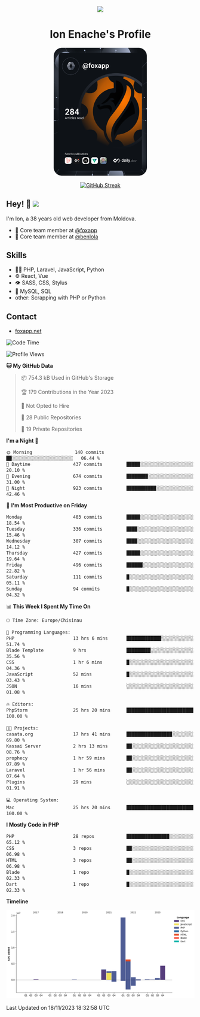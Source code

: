 <div id="header" align="center">
  <img src="https://media.giphy.com/media/M9gbBd9nbDrOTu1Mqx/giphy.gif" width="100"/>
	<h1>Ion Enache's Profile</h1>
</div>
<div align="center">
	<a href="https://app.daily.dev/foxapp"><img src="https://github.com/foxapp/foxapp/blob/master/devcard.svg" width="250" alt="Ion Enache's Dev Card"/></a>
</div>


<div align="center">
	
[![GitHub Streak](http://github-readme-streak-stats.herokuapp.com?user=foxapp&hide_border=true&date_format=M%20j%5B%2C%20Y%5D)](https://git.io/streak-stats)
	
</div>


## Hey! 👋 <img src="https://media.giphy.com/media/hvRJCLFzcasrR4ia7z/giphy.gif" width="30px"/>
I'm Ion, a 38 years old web developer from Moldova.


- 👥 Core team member at [@foxapp](https://github.com/foxapp)
- 👥 Core team member at [@benlola](https://github.com/benlola)

## Skills
- 👨‍💻 PHP, Laravel, JavaScript, Python
- ⚙️ React, Vue
- 👁️ SASS, CSS, Stylus
- 💽 MySQL, SQL
- other: Scrapping with PHP or Python

## Contact
- [foxapp.net](https://www.foxapp.net)

<!--START_SECTION:waka-->
![Code Time](http://img.shields.io/badge/Code%20Time-1%2C577%20hrs%2017%20mins-blue)

![Profile Views](http://img.shields.io/badge/Profile%20Views-0-blue)

**🐱 My GitHub Data** 

> 📦 754.3 kB Used in GitHub's Storage 
 > 
> 🏆 179 Contributions in the Year 2023
 > 
> 🚫 Not Opted to Hire
 > 
> 📜 28 Public Repositories 
 > 
> 🔑 19 Private Repositories 
 > 
**I'm a Night 🦉** 

```text
🌞 Morning                140 commits         ██░░░░░░░░░░░░░░░░░░░░░░░   06.44 % 
🌆 Daytime                437 commits         █████░░░░░░░░░░░░░░░░░░░░   20.10 % 
🌃 Evening                674 commits         ████████░░░░░░░░░░░░░░░░░   31.00 % 
🌙 Night                  923 commits         ███████████░░░░░░░░░░░░░░   42.46 % 
```
📅 **I'm Most Productive on Friday** 

```text
Monday                   403 commits         █████░░░░░░░░░░░░░░░░░░░░   18.54 % 
Tuesday                  336 commits         ████░░░░░░░░░░░░░░░░░░░░░   15.46 % 
Wednesday                307 commits         ████░░░░░░░░░░░░░░░░░░░░░   14.12 % 
Thursday                 427 commits         █████░░░░░░░░░░░░░░░░░░░░   19.64 % 
Friday                   496 commits         ██████░░░░░░░░░░░░░░░░░░░   22.82 % 
Saturday                 111 commits         █░░░░░░░░░░░░░░░░░░░░░░░░   05.11 % 
Sunday                   94 commits          █░░░░░░░░░░░░░░░░░░░░░░░░   04.32 % 
```


📊 **This Week I Spent My Time On** 

```text
🕑︎ Time Zone: Europe/Chisinau

💬 Programming Languages: 
PHP                      13 hrs 6 mins       █████████████░░░░░░░░░░░░   51.74 % 
Blade Template           9 hrs               █████████░░░░░░░░░░░░░░░░   35.56 % 
CSS                      1 hr 6 mins         █░░░░░░░░░░░░░░░░░░░░░░░░   04.36 % 
JavaScript               52 mins             █░░░░░░░░░░░░░░░░░░░░░░░░   03.43 % 
JSON                     16 mins             ░░░░░░░░░░░░░░░░░░░░░░░░░   01.08 % 

🔥 Editors: 
PhpStorm                 25 hrs 20 mins      █████████████████████████   100.00 % 

🐱‍💻 Projects: 
casata.org               17 hrs 41 mins      █████████████████░░░░░░░░   69.80 % 
Kassai Server            2 hrs 13 mins       ██░░░░░░░░░░░░░░░░░░░░░░░   08.76 % 
prophecy                 1 hr 59 mins        ██░░░░░░░░░░░░░░░░░░░░░░░   07.89 % 
Laravel                  1 hr 56 mins        ██░░░░░░░░░░░░░░░░░░░░░░░   07.64 % 
Plugins                  29 mins             ░░░░░░░░░░░░░░░░░░░░░░░░░   01.91 % 

💻 Operating System: 
Mac                      25 hrs 20 mins      █████████████████████████   100.00 % 
```

**I Mostly Code in PHP** 

```text
PHP                      28 repos            ████████████████░░░░░░░░░   65.12 % 
CSS                      3 repos             ██░░░░░░░░░░░░░░░░░░░░░░░   06.98 % 
HTML                     3 repos             ██░░░░░░░░░░░░░░░░░░░░░░░   06.98 % 
Blade                    1 repo              █░░░░░░░░░░░░░░░░░░░░░░░░   02.33 % 
Dart                     1 repo              █░░░░░░░░░░░░░░░░░░░░░░░░   02.33 % 
```



**Timeline**

![Lines of Code chart](https://raw.githubusercontent.com/foxapp/foxapp/master/assets/bar_graph.png)


 Last Updated on 18/11/2023 18:32:58 UTC
<!--END_SECTION:waka-->
